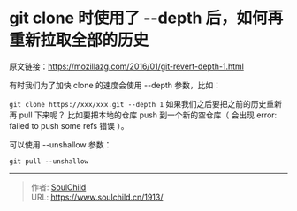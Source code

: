 # git clone 时使用了 --depth 后，如何再重新拉取全部的历史

<!--more-->
原文链接：https://mozillazg.com/2016/01/git-revert-depth-1.html

有时我们为了加快 clone 的速度会使用 --depth 参数，比如：

`git clone https://xxx/xxx.git --depth 1`
如果我们之后要把之前的历史重新再 pull 下来呢？ 比如要把本地的仓库 push 到一个新的空仓库（ 会出现 error: failed to push some refs 错误 ）。

可以使用 --unshallow 参数：

`git pull --unshallow`


---

> 作者: [SoulChild](https://www.soulchild.cn)  
> URL: https://www.soulchild.cn/1913/  

